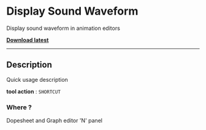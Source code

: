 # Display Sound Waveform

Display sound waveform in animation editors

**[Download latest](https://github.com/Pullusb/sound_waveform_display/archive/refs/heads/main.zip)**

<!-- ### [Demo Youtube]() -->

---  

## Description

Quick usage description

**tool action** : `SHORTCUT`


### Where ?

Dopesheet and Graph editor 'N' panel
